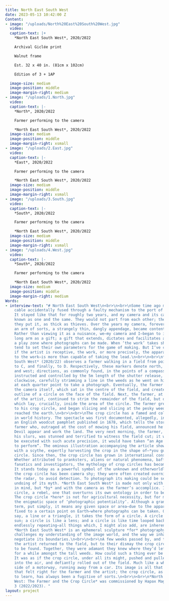 ```yaml
---
title: North East South West
date: 2023-05-13 10:42:00 Z
Content:
- image: "/uploads/North%20East%20South%20West.jpg"
  video: 
  caption-text: |+
    *North East South West*, 2020/2022

    Archival Giclée print

    Walnut frame

    Est. 32 x 40 in. (81cm x 102cm)

    Edition of 3 + 1AP

  image-size: medium
  image-position: middle
  image-margin-right: medium
- image: "/uploads/1.North.jpg"
  video: 
  caption-text: |-
    *North*, 2020/2022

    Farmer performing to the camera

    *North East South West*, 2020/2022
  image-size: medium
  image-position: middle
  image-margin-right: xsmall
- image: "/uploads/2.East.jpg"
  video: 
  caption-text: |-
    *East*, 2020/2022

    Farmer performing to the camera

    *North East South West*, 2020/2022
  image-size: medium
  image-position: middle
  image-margin-right: xsmall
- image: "/uploads/3.South.jpg"
  video: 
  caption-text: |-
    *South*, 2020/2022

    Farmer performing to the camera

    *North East South West*, 2020/2022
  image-size: medium
  image-position: middle
  image-margin-right: xsmall
- image: "/uploads/4.West.jpg"
  video: 
  caption-text: |-
    *South*, 2020/2022

    Farmer performing to the camera

    *North East South West*, 2020/2022
  image-size: medium
  image-position: middle
  image-margin-right: medium
Words:
- interview-text: "# North East South West\n<br>\n<br>\nSome time ago my shutter release
    cable accidentally fused through a faulty mechanism to the port of my camera.
    It stayed like that for roughly two years, and my camera and its cable became
    known as one and the same. They would not part from each other; they were, as
    they put it, as thick as thieves. Over the years my camera, forever fixed with
    an arm of sorts, a strangely thin, dangly appendage, became content with its partner.
    Rather than viewing it as a nuisance, we—my camera and I—began to interpret this
    long arm as a gift; a gift that extends, dictates and facilitates a space of play:
    a play zone where photographs can be made. When ‘the work’ takes shape, most artists
    tend to set their own parameters for the game of making. But I’ve come to notice,
    if the artist is receptive, the work, or more precisely, the apparatus—the bridge
    to the work—is more than capable of taking the lead.\n<br>\n<br>\n*North East
    South West* (2020/22) observes a farmer walking in a field from point A, to B,
    to C, and finally, to D. Respectively, these markers denote north, east, south
    and west; directions, as commonly found, in the points of a compass. The farmer,
    instructed and controlled by the 5m length of the shutter release, first walked
    clockwise, carefully strimming a line in the weeds as he went on his way. He stopped
    at each quarter point to take a photograph. Eventually, the farmer circumnavigated
    the camera itself, which sat in the centre of the field, and created a distinguishable
    outline of a circle on the face of the field. Next, the farmer, at the behest
    of the artist, continued to strim the remainder of the field, but only the field
    which lay, crucially, inside the area of the circle. The farmer grew accustomed
    to his crop circle, and began slicing and slicing at the pesky weeds, until he
    reached the earth.\n<br>\n<br>\nThe crop circle has a famed and colourful position
    in world history. The spectacle was first documented, allegedly, in *The Mowing-Devil*,
    an English woodcut pamphlet published in 1678, which tells the story of a Herefordshire
    farmer who, outraged at the cost of mowing his field, announced he’d rather the
    Devil appear and work the land. The very next morning, the farmer, repentant for
    his slurs, was stunned and terrified to witness the field cut; it was said to
    be executed with such acute precision, it would have taken “an Age for any Man
    to perform”. The ominous illustration accompanying the article shows the Devil
    with a scythe, expertly harvesting the crop in the shape of—*you guessed it*—a
    circle. Since then, the crop circle has grown in international consciousness.
    Whether attributed to pranksters, aliens or natural phenomena, baffling scientists,
    fanatics and investigators, the mythology of crop circles has become undeniable.
    It stands today as a powerful symbol of the unknown and otherworldly.\n<br>\n<br>\nHistorically,
    the crop circle has been camera shy; they were often created overnight, under
    the radar, to avoid detection. To photograph its making could be seen as the very
    undoing of its myth. *North East South West* is made not only with the camera
    in mind, but *by* and with the camera as the farmer’s accomplice. It is a quasi-crop
    circle, a rebel, one that overturns its own ontology in order to be witnessed.
    The crop circle *here* is not for agricultural necessity, but for materialising
    the enigmatic space of ‘photographic potentiality’. Although a grand and abstract
    term, put simply, it means any given space or area—due to the apparatus being
    fixed to a certain point on Earth—where photographs can be taken. Opposed to,
    say, a line or a triangle, it takes the form of a circle. A circle is like the
    sun; a circle is like a lens; and a circle is like time looped back upon itself,
    endlessly repeating—all things which, I might also add, are inherently photographic.
    *North East South West* is an ephemeral sculpture *for* photography. One that
    challenges my understanding of the image world, and the way we inhabit, roam and
    negotiate its boundaries.\n<br>\n<br>\nA few weeks passed by, and the farmer and
    the artist returned to the field, but to their dismay the crop circle was nowhere
    to be found. Together, they were adamant they knew where they’d left it, searching
    for a while amongst the tall weeds. How could such a thing ever be misplaced?
    It was as if the crop circle, under all its might, pushed and pulled itself up
    into the air, and defiantly rolled out of the field. Much like a wheel, on the
    side of a motorway, running away from a car. Its image is all that remains. Somehow,
    that felt right for the farmer and the artist; the crop circle, as we’ve come
    to learn, has always been a fugitive of sorts.\n<br>\n<br>\n*North East South
    West: The Farmer and the Crop Circle* was commissioned by Hapax Magazine, Issue
    3 (2022/2023). "
layout: project
---
```


